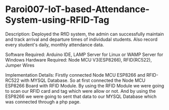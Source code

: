 # Paroi007-IoT-based-Attendance-System-using-RFID-Tag
Description: Deployed the RfID system, the admin can successfully maintain and track arrival and departure times of individudal students. Also record every student's daily, monthly attendance data.

Software Required: Arduino IDE, LAMP Server for Linux or WAMP Server for Windows
Hardware Required: Node MCU V3(ESP8266), RFID(RC522), Jumper Wires

Implementation Details: Firstly connected Node MCU ESP8266 and RFID- RC522 with MYSQL Database. So at first connected the Node MCU ESP8266 Board with RFID Module. By using the RFID Module we were going to scan our RFID card and tag which were allow or not. And by using the ESP8266 we were going to sent that data to our MYSQL Database which was connected through a php page. 

